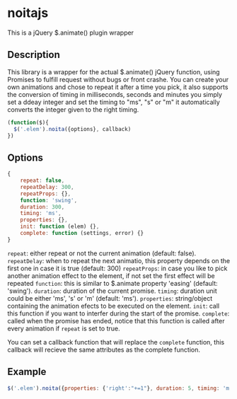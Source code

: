 # noitajs
This is a jQuery $.animate() plugin wrapper

Description
-----------
This library is a wrapper for the actual $.animate() jQuery function, using Promises to fulfill request without bugs or front crashe.
You can create your own animations and chose to repeat it after a time you pick, it also supports the conversion of timing in milliseconds, seconds and minutes you simply set a ddeay integer and set the timing to "ms", "s" or "m" it automatically converts the integer given to the right timing.

```javascript
(function($){
  $('.elem').noita({options}, callback)
})
```

Options
----------
```javascript
{
	repeat: false,
	repeatDelay: 300,
	repeatProps: {},
	function: 'swing',
	duration: 300,
	timing: 'ms',
	properties: {},
	init: function (elem) {},
	complete: function (settings, error) {}
}
```
`repeat`: either repeat or not the current animation (default: false).
`repeatDelay`: when to repeat the next animatio, this property depends on the first one in case it is true (default: 300)
`repeatProps`: in case you like to pick another animation effect to the element, if not set the first effect will be repeated
`function`: this is similar to $.animate property 'easing' (default: 'swing').
`duration`: duration of the current promise.
`timing`: duration unit could be either 'ms', 's' or 'm' (default: 'ms').
`properties`: string/object containing the animation efects to be executed on the element.
`init`: call this function if you want to interfer during the start of the promise.
`complete`: called when the promise has ended, notice that this function is called after every animation if `repeat` is set to true.

You can set a callback function that will replace the `complete` function, this callback will recieve the same attributes as the complete function.

Example
----------
```javascript
$('.elem').noita({properties: {'right':"+=1"}, duration: 5, timing: 'm', repeat: true, repeatDelay: 5000, repeatProps: {'display': none}});
```
